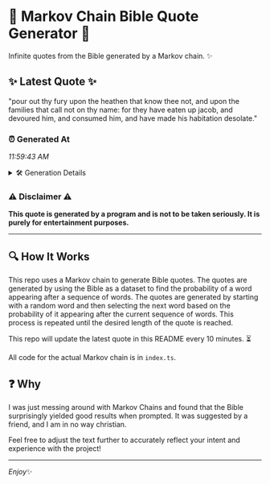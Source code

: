 # 📖 Markov Chain Bible Quote Generator 📖

Infinite quotes from the Bible generated by a Markov chain. ✨

## ✨ Latest Quote ✨
"pour out thy fury upon the heathen that know thee not, and upon the families that call not on thy name: for they have eaten up jacob, and devoured him, and consumed him, and have made his habitation desolate."

### ⏰ Generated At
*11:59:43 AM*

<details>
    <summary>🛠️ Generation Details</summary>
    <p>
        <strong>🌱 Seed:</strong> pour<br>
        <strong>🔄 Iterations:</strong> 38<br>
        <strong>📜 Context History:</strong><br>[ pour ]: out<br>[ pour, out ]: thy<br>[ pour, out, thy ]: fury<br>[ pour, out, thy, fury ]: upon<br>[ pour, out, thy, fury, upon ]: the<br>[ pour, out, thy, fury, upon, the ]: heathen<br>[ out, thy, fury, upon, the, heathen ]: that<br>[ thy, fury, upon, the, heathen, that ]: know<br>[ fury, upon, the, heathen, that, know ]: thee<br>[ upon, the, heathen, that, know, thee ]: not,<br>[ the, heathen, that, know, thee, not, ]: and<br>[ heathen, that, know, thee, not,, and ]: upon<br>[ that, know, thee, not,, and, upon ]: the<br>[ know, thee, not,, and, upon, the ]: families<br>[ thee, not,, and, upon, the, families ]: that<br>[ not,, and, upon, the, families, that ]: call<br>[ and, upon, the, families, that, call ]: not<br>[ upon, the, families, that, call, not ]: on<br>[ the, families, that, call, not, on ]: thy<br>[ families, that, call, not, on, thy ]: name:<br>[ that, call, not, on, thy, name: ]: for<br>[ call, not, on, thy, name:, for ]: they<br>[ not, on, thy, name:, for, they ]: have<br>[ on, thy, name:, for, they, have ]: eaten<br>[ thy, name:, for, they, have, eaten ]: up<br>[ name:, for, they, have, eaten, up ]: jacob,<br>[ for, they, have, eaten, up, jacob, ]: and<br>[ they, have, eaten, up, jacob,, and ]: devoured<br>[ have, eaten, up, jacob,, and, devoured ]: him,<br>[ eaten, up, jacob,, and, devoured, him, ]: and<br>[ up, jacob,, and, devoured, him,, and ]: consumed<br>[ jacob,, and, devoured, him,, and, consumed ]: him,<br>[ and, devoured, him,, and, consumed, him, ]: and<br>[ devoured, him,, and, consumed, him,, and ]: have<br>[ him,, and, consumed, him,, and, have ]: made<br>[ and, consumed, him,, and, have, made ]: his<br>[ consumed, him,, and, have, made, his ]: habitation<br>[ him,, and, have, made, his, habitation ]: desolate.<br>
    </p>
</details>

### ⚠️ Disclaimer ⚠️
**This quote is generated by a program and is not to be taken seriously. It is purely for entertainment purposes.**

---

## 🔍 How It Works

This repo uses a Markov chain to generate Bible quotes. The quotes are generated by using the Bible as a dataset to find the probability of a word appearing after a sequence of words. The quotes are generated by starting with a random word and then selecting the next word based on the probability of it appearing after the current sequence of words. This process is repeated until the desired length of the quote is reached.

This repo will update the latest quote in this README every 10 minutes. ⏳

All code for the actual Markov chain is in `index.ts`.

## ❓ Why

I was just messing around with Markov Chains and found that the Bible surprisingly yielded good results when prompted. 
It was suggested by a friend, and I am in no way christian.

Feel free to adjust the text further to accurately reflect your intent and experience with the project!

---

*Enjoy*✨
